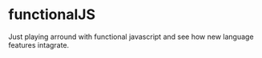# functionalJS
Just playing arround with functional javascript and see how new language features intagrate.
